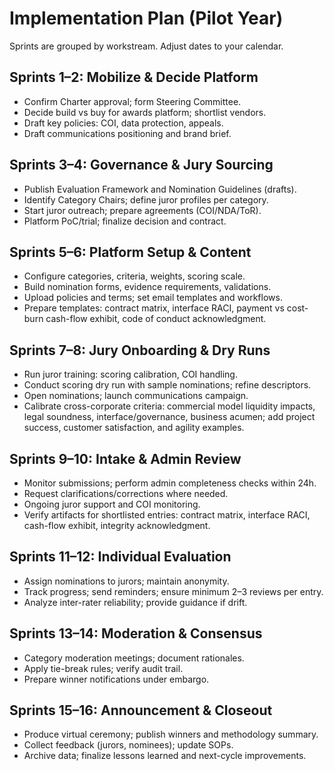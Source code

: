 # Implementation Plan (Pilot Year)

Sprints are grouped by workstream. Adjust dates to your calendar.

## Sprints 1–2: Mobilize & Decide Platform
- Confirm Charter approval; form Steering Committee.
- Decide build vs buy for awards platform; shortlist vendors.
- Draft key policies: COI, data protection, appeals.
- Draft communications positioning and brand brief.

## Sprints 3–4: Governance & Jury Sourcing
- Publish Evaluation Framework and Nomination Guidelines (drafts).
- Identify Category Chairs; define juror profiles per category.
- Start juror outreach; prepare agreements (COI/NDA/ToR).
- Platform PoC/trial; finalize decision and contract.

## Sprints 5–6: Platform Setup & Content
- Configure categories, criteria, weights, scoring scale.
- Build nomination forms, evidence requirements, validations.
- Upload policies and terms; set email templates and workflows.
- Prepare templates: contract matrix, interface RACI, payment vs cost-burn cash-flow exhibit, code of conduct acknowledgment.

## Sprints 7–8: Jury Onboarding & Dry Runs
- Run juror training: scoring calibration, COI handling.
- Conduct scoring dry run with sample nominations; refine descriptors.
- Open nominations; launch communications campaign.
- Calibrate cross-corporate criteria: commercial model liquidity impacts, legal soundness, interface/governance, business acumen; add project success, customer satisfaction, and agility examples.

## Sprints 9–10: Intake & Admin Review
- Monitor submissions; perform admin completeness checks within 24h.
- Request clarifications/corrections where needed.
- Ongoing juror support and COI monitoring.
- Verify artifacts for shortlisted entries: contract matrix, interface RACI, cash-flow exhibit, integrity acknowledgment.

## Sprints 11–12: Individual Evaluation
- Assign nominations to jurors; maintain anonymity.
- Track progress; send reminders; ensure minimum 2–3 reviews per entry.
- Analyze inter-rater reliability; provide guidance if drift.

## Sprints 13–14: Moderation & Consensus
- Category moderation meetings; document rationales.
- Apply tie-break rules; verify audit trail.
- Prepare winner notifications under embargo.

## Sprints 15–16: Announcement & Closeout
- Produce virtual ceremony; publish winners and methodology summary.
- Collect feedback (jurors, nominees); update SOPs.
- Archive data; finalize lessons learned and next-cycle improvements.

